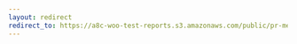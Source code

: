 ```yaml
---
layout: redirect
redirect_to: https://a8c-woo-test-reports.s3.amazonaws.com/public/pr-merge/38530/e2e/index.html
---
```

